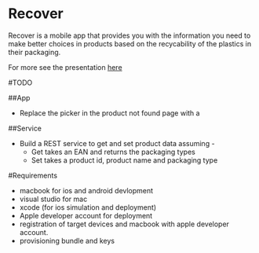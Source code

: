# Recover

Recover is a mobile app that provides you with the information you need to make better choices in products based on the recycability of the plastics in their packaging.

For more see the presentation [here](https://docs.google.com/presentation/d/1kT1nGTNE2-ZQID4UEP2t_JoTGPLpyhwWlXIDHPZ00Nk/edit?usp=sharing)

#TODO

##App

- Replace the picker in the product not found page with a

##Service

- Build a REST service to get and set product data assuming -
    - Get takes an EAN and returns the packaging types
    - Set takes a product id, product name and packaging type

#Requirements

- macbook for ios and android devlopment
- visual studio for mac
- xcode (for ios simulation and deployment)
- Apple developer account for deployment
- registration of target devices and macbook with apple developer account.
- provisioning bundle and keys






